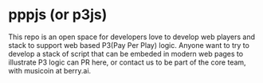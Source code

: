 # pppjs (or p3js)

This repo is an open space for developers love to develop web players and stack to support web based P3(Pay Per Play) logic. Anyone want to try to develop a stack of script that can be embeded in modern web pages to illustrate P3 logic can PR here, or contact us to be part of the core team, with musicoin at berry.ai. 
